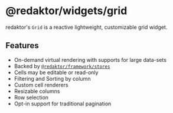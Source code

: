 # @redaktor/widgets/grid

redaktor's `Grid` is a reactive lightweight, customizable grid widget.

## Features

 * On-demand virtual rendering with supports for large data-sets
 * Backed by [`@redaktor/framework/stores`](https://github.com/dojo/framework/tree/master/src/stores)
 * Cells may be editable or read-only
 * Filtering and Sorting by column
 * Custom cell renderers
 * Resizable columns
 * Row selection
 * Opt-in support for traditional pagination
